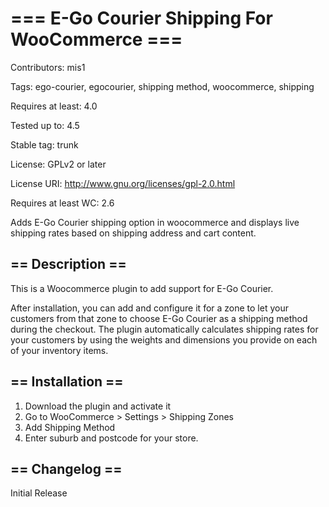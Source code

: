 # === E-Go Courier Shipping For WooCommerce ===
Contributors: mis1

Tags: ego-courier, egocourier, shipping method, woocommerce, shipping

Requires at least: 4.0

Tested up to: 4.5

Stable tag: trunk

License: GPLv2 or later

License URI: http://www.gnu.org/licenses/gpl-2.0.html

Requires at least WC: 2.6

Adds E-Go Courier shipping option in woocommerce and displays live shipping rates based on shipping address and cart content.

## == Description ==
This is a Woocommerce plugin to add support for E-Go Courier. 

After installation, you can add and configure it for a zone to let your customers from that zone to choose E-Go Courier as a shipping method during the checkout. The plugin automatically calculates shipping rates for your customers by using the weights and dimensions you provide on each of your inventory items.


## == Installation ==
1. Download the plugin and activate it
2. Go to WooCommerce > Settings > Shipping Zones
3. Add Shipping Method
4. Enter suburb and postcode for your store.

## == Changelog ==
Initial Release